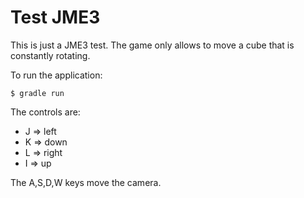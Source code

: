 # Test JME3

This is just a JME3 test. The game only allows to move a cube that is constantly rotating.

To run the application:

    $ gradle run

The controls are:

 - J => left
 - K => down
 - L => right
 - I => up

The A,S,D,W keys move the camera.
